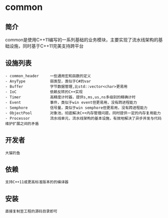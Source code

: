# common

## 简介

common是使用C++11编写的一系列基础的业务模块，主要实现了流水线架构的基础设施，同时基于C++11完美支持跨平台

## 设施列表
```
- common_header     一些通用宏和函数的定义
- AnyType           弱类型，类似于C#的var
- Buffer            字节数据管理,比std::vector<char>更易用
- IoC               依赖反转的C++实现
- Timer             高精度计时器，提供s,ms,us,ns多级别的精确计时
- Event             事件，类似于win event但更易用，没有跨进程能力
- Semphore          信号量，类似于win semphore但更易用，没有跨进程能力
- ObjectPool        对象池，彻底解决C++内存管理问题，同时提供一定的内存复用能力
- Processor         流水线单元，流水线架构的基本设施，有效地解决了异步并发与代码维护扩展之间的矛盾
```

## 开发者
```
大猫钓鱼

```
## 依赖
```
支持C++11或更高标准版本的的编译器
```

## 安装
```
直接复制至工程的源码目录即可
```
